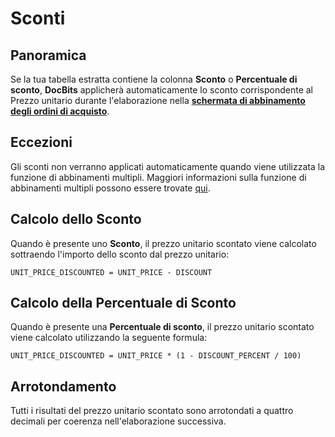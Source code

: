 # Sconti

## **Panoramica**

Se la tua tabella estratta contiene la colonna **Sconto** o **Percentuale di sconto**, **DocBits** applicherà automaticamente lo sconto corrispondente al Prezzo unitario durante l'elaborazione nella [**schermata di abbinamento degli ordini di acquisto**](./).

## Eccezioni

Gli sconti non verranno applicati automaticamente quando viene utilizzata la funzione di abbinamenti multipli. Maggiori informazioni sulla funzione di abbinamenti multipli possono essere trovate [qui](./#abbinamenti-multipli).

## Calcolo dello Sconto

Quando è presente uno **Sconto**, il prezzo unitario scontato viene calcolato sottraendo l'importo dello sconto dal prezzo unitario:

```
UNIT_PRICE_DISCOUNTED = UNIT_PRICE - DISCOUNT
```

## Calcolo della Percentuale di Sconto

Quando è presente una **Percentuale di sconto**, il prezzo unitario scontato viene calcolato utilizzando la seguente formula:

```
UNIT_PRICE_DISCOUNTED = UNIT_PRICE * (1 - DISCOUNT_PERCENT / 100)
```

## Arrotondamento

Tutti i risultati del prezzo unitario scontato sono arrotondati a quattro decimali per coerenza nell'elaborazione successiva.
